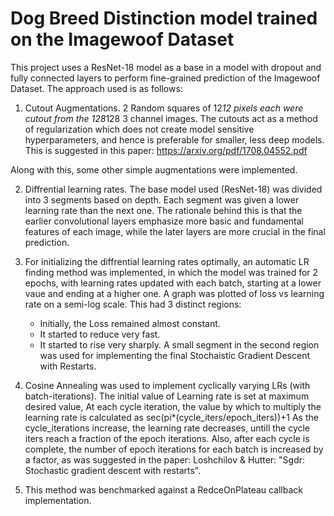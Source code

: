 # Dog Breed Distinction model trained on the Imagewoof Dataset

This project uses a ResNet-18 model as a base in a model with dropout and fully connected layers to perform fine-grained prediction of the Imagewoof Dataset. 
The approach used is as follows:

1. Cutout Augmentations. 2 Random squares of 12*12 pixels each were cutout from the 128*128 3 channel 	 images. The cutouts act as a method of regularization which does not create model sensitive hyperparameters, and hence is preferable for smaller, less deep models. This is suggested in this paper: https://arxiv.org/pdf/1708.04552.pdf

Along with this, some other simple augmentations were implemented.

2. Diffrential learning rates. The base model used (ResNet-18) was divided into 3 segments based on depth. Each segment was given a lower learning rate than the next one. The rationale behind this is that the earlier convolutional layers emphasize more basic and fundamental features of each image, while the later layers are more crucial in the final prediction.

3. For initializing the diffrential learning rates optimally, an automatic LR finding method was implemented, in which the model was trained for 2 epochs, with learning rates updated with each batch, starting at a lower vaue and ending at a higher one. A graph was plotted of loss vs learning rate on a semi-log scale. This had 3 distinct regions:
	* Initially, the Loss remained almost constant.
	* It started to reduce very fast.
	* It started to rise very sharply.
A small segment in the second region was used for implementing the final Stochaistic Gradient Descent with Restarts.

4. Cosine Annealing was used to implement cyclically varying LRs (with batch-iterations).
   The initial value of Learning rate is set at maximum desired value,
           At each cycle iteration, the value by which to multiply the learning rate is calculated as sec(pi*(cycle_iters/epoch_iters))+1
           As the cycle_iterations increase, the learning rate decreases, untill the cycle iters reach a fraction of the epoch iterations.
           Also, after each cycle is complete, the number of epoch iterations for each batch is increased by a factor, as was suggested in the paper: 
	Loshchilov & Hutter: "Sgdr: Stochastic gradient descent with restarts".

5. This method was benchmarked against a RedceOnPlateau callback implementation.

